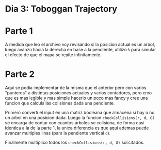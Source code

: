 # Dia 3: Toboggan Trajectory

# Parte 1

A medida que leo el archivo voy revisando si la posicion actual es un arbol, luego avanzo hacia la derecha en base a la pendiente, utilizo `%` para simular el efecto de que el mapa se repite infinitamente.

# Parte 2

Aqui se podia implementar de la misma que el anterior pero con varios "punteros" a distintas posiciones actuales y varios contadores, pero creo que es mas legible y mas simple hacerlo un poco mas fancy y cree una funcion que calcula las colisiones dada una pendiente.

Primero converti el input en una matriz booleana que almacena si hay o no un arbol en una posicion dada. Luego la funcion `checkCollisions(r, d, G)` se encarga de contar con cuantos arboles se colisiona, de forma casi identica a la de la parte 1, la unica diferencia es que aqui ademas puede avanzar multiples linas (para la pendiente vertical `d`).

Finalmente multiplico todos los `checkCollisions(r, d, G)` solicitados.